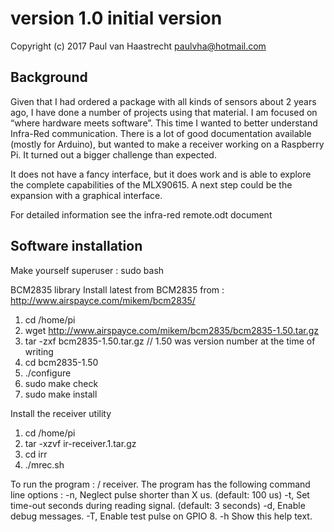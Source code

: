 # version 1.0	initial version

Copyright (c) 2017 Paul van Haastrecht <paulvha@hotmail.com>


## Background
Given that I had ordered a package with all kinds of sensors about 2 years ago, I have done a number of projects using that material. I am focused on “where hardware meets software”. This time I wanted to better understand Infra-Red communication. There is a lot of good documentation available (mostly for Arduino), but wanted to make a receiver working on a Raspberry Pi. It turned out a bigger challenge than expected. 

It does not have a fancy interface, but it does work and is able to explore the complete capabilities of the MLX90615. 
A next step could be the expansion with a graphical interface.

For detailed information see the infra-red remote.odt document
 
## Software installation


Make yourself superuser : sudo bash

BCM2835 library
Install latest from BCM2835 from : http://www.airspayce.com/mikem/bcm2835/

1. cd /home/pi
2. wget http://www.airspayce.com/mikem/bcm2835/bcm2835-1.50.tar.gz
3. tar -zxf bcm2835-1.50.tar.gz		// 1.50 was version number at the time of writing
4. cd bcm2835-1.50
5. ./configure
6. sudo make check
7. sudo make install

Install the receiver utility
1. cd /home/pi
2. tar -xzvf ir-receiver.1.tar.gz
3. cd  irr
4. ./mrec.sh

To run the program : / receiver. The program has the following command line options :
-n, 	Neglect pulse shorter than X us. (default: 100 us)
-t, 	Set time-out seconds during reading signal. (default: 3 seconds)
-d, 	Enable debug messages.
-T, 	Enable test pulse on GPIO 8.
-h	Show this help text.


